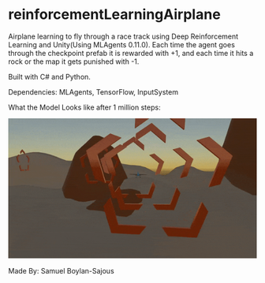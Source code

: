 # reinforcementLearningAirplane
Airplane learning to fly through a race track using Deep Reinforcement Learning and Unity(Using MLAgents 0.11.0). Each time the agent goes through the checkpoint prefab it is rewarded with +1, and each time it hits a rock or the map it gets punished with -1.

Built with C# and Python.

Dependencies: 
MLAgents, TensorFlow, InputSystem


What the Model Looks like after 1 million steps: 

![](AgentRecording.gif)

Made By: Samuel Boylan-Sajous
